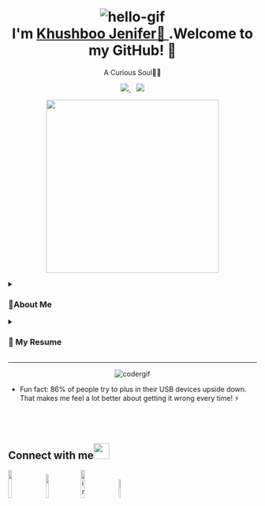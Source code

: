 <h1 align="center"> 
    <img src="Assets/hello.gif" alt="hello-gif"> <br >I'm 
       <a href="https://www.linkedin.com/in/khushboo-jennifer-9729ba131/">Khushboo Jenifer👋 
         </a>.Welcome to my GitHub! 🤗
  </h1>

<p align='center'>
  A Curious Soul👨‍💻 
</p>
  
<p align='center'>
  <a href="mailto:khushbusingh50.ks@gmail.com">
    <img src="https://img.shields.io/badge/Gmail-D14836?style=for-the-badge&logo=gmail&logoColor=white" />    
  </a>
  &nbsp;&nbsp;
  <a href="https://www.m.me/kuchiie/">
    <img src="https://img.shields.io/badge/Messenger-00B2FF?style=for-the-badge&logo=messenger&logoColor=white" />
  </a>
 </p>
  <p align='center'>
  <a href="#"><img src="https://github-readme-stats.vercel.app/api?username=kuchiie&show_icons=true&count_private=true&theme=dark" width="350"></a>
</p>

<details >
 <summary><h3>👩About Me</h3></summary>  
      I am also working on my Competitive Coding Skills.My interest lies in Web Development, Application Development and CyberSecurity.
      I aim to be an Opensource contributor. 
      I have the attitude of a learner and the thinking of an optimist, engraved inside me. <br>
      I wish to be a leader in my community of people and a desire to contribute to environment and society.<br>
      Currently, aim is to become a globally competent individual with programming skills along with business leadership/entrepreneurship skills.
</details>
 
<details>
 <summary><h3>📃 My Resume</h3></summary>
  <br>
  <a href="https://drive.google.com/drive/u/0/folders/12MhyZ3FichAi7E4jSCbDVFpK-eLDQ6d4">Download📝</a> 

## Education
   - 📖 **UG**\
     📆 2016 - 2020\
     📍 **Karunya University** - Coimbatore

## Experience

- 👨‍💻 **Software Analyst**\
     📆 2019 - Moment\
     📍 **Aspire Systems** - Chennai


<img align="right" src="https://img.shields.io/badge/Microsoft%20PowerPoint-B7472A?logo=microsoft-powerpoint&logoColor=white" />
<img align="right" src="https://img.shields.io/badge/Microsoft%20Excel-217346?logo=microsoft-excel&logoColor=white" />
<br><br>
<img align="right" src="https://img.shields.io/badge/Microsoft%20Word-2B579A?logo=microsoft-word&logoColor=white" />
<img align="right" src="https://img.shields.io/badge/Microsoft%20Office-D83B01?logo=microsoft-office&logoColor=white" />

## Skills

<img align="right" src="https://img.shields.io/badge/html5-E34F26?logo=html5&logoColor=white" />
<img align="right" src="https://img.shields.io/badge/css3-1572B6?logo=css3&logoColor=white" />
<img align="right" src="https://img.shields.io/badge/bootstrap-563D7C?logo=bootstrap&logoColor=white" />
<img align="right" src="https://img.shields.io/badge/PHP-777BB4?logo=php&logoColor=white" />
<img align="right" src="https://img.shields.io/badge/Shell_Script-121011?logo=gnu-bash&logoColor=white"/>
<br><br>
<img align="right" src="https://img.shields.io/badge/jQuery-0769AD?logo=jquery&logoColor=white"/>
<img align="right" src="https://img.shields.io/badge/JavaScript-F7DF1E?&logo=javascript&logoColor=black"/>
<img align="right" src="https://img.shields.io/badge/C%2B%2B-00599C?&logo=c%2B%2B&logoColor=white"/>
<img align="right" src="https://img.shields.io/badge/Java-ED8B00?logo=java&logoColor=white"/>
<img align="right" src="https://img.shields.io/badge/Python-3776AB?logo=python&logoColor=white" />

## Programming

<img align="right" src="https://img.shields.io/badge/Ubuntu-E95420?logo=ubuntu&logoColor=white" />
<img align="right" src="https://img.shields.io/badge/Windows-0078D6?logo=windows&logoColor=white" />

## Operating Systems

</details>
<hr>
<p align="center"> <img src="https://github.com/kuchiie/kuchiie/blob/master/Assets/coder.gif" alt="codergif" /> </p>


  
<!--
- I’m currently working on my pathway to **Cybersecurity Career**.  🔭 
- I’m currently learning  🌱  Penetration and Vulnerable Testing*, CyberSecurity and how to **build up my profile's [README.md](https://github.com/kuchiie/KhushbooJenifer/tree/master/README.md)** 💪. 
- I’m also looking to collaborate on **Open Sourced** Projects 👯  on *Web Devlopment* and *Python* 🐍 related Projects.
- I’m looking for help with *Machine Learning & Data Science.* 🤔 
- Ask me about **anything**, **anytime**! 💬 -->

- Fun fact: 86% of people try to plus in their USB devices upside down. That makes me feel a lot better about getting it wrong every time! ⚡ 

<br><br>
<h2>
Connect with me<img src="https://github.com/kuchiie/kuchiie/blob/master/Assets/Handshake.gif" height="32px">
</h2>

[<img src="https://img.shields.io/badge/Facebook-1877F2?logo=facebook&logoColor=white" width="12%">](https://www.facebook.com/kuchiie/)
&nbsp;&nbsp;
[<img src="https://img.shields.io/badge/LinkedIn-0077B5?logo=linkedin&logoColor=white" width="11%">](https://www.linkedin.com/in/khushboo-jennifer-9729ba131/) 
&nbsp;&nbsp;
[<img src="https://img.shields.io/badge/Instagram-E4405F?logo=instagram&logoColor=white" alt="instagram logo" width="12%">](https://www.instagram.com/kuchiie/) 
&nbsp;&nbsp;
[<img src="https://img.shields.io/badge/Twitter-1DA1F2?logo=twitter&logoColor=white" alt="Twitter Logo" width="9.8%">](https://twitter.com/kuchiie98/)
<br><br>
